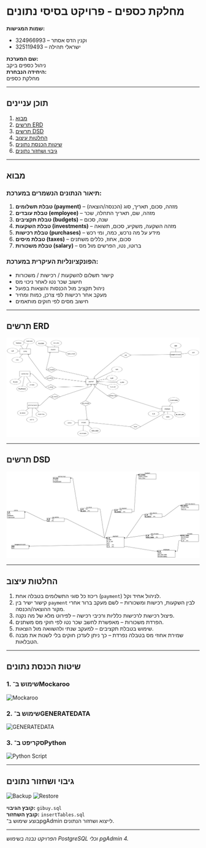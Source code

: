 
# מחלקת כספים - פרויקט בסיסי נתונים

**שמות המגישות:**  
- וקנין הדס אסתר – 324966993  
- ישראלי תהילה – 325119493  

**שם המערכת:**  
ניהול כספים ביקב  
**היחידה הנבחרת:**  
מחלקת כספים

---

## תוכן עניינים

1. [מבוא](#מבוא)
2. [תרשים ERD](#תרשים-erd)
3. [תרשים DSD](#תרשים-dsd)
4. [החלטות עיצוב](#החלטות-עיצוב)
5. [שיטות הכנסת נתונים](#שיטות-הכנסת-נתונים)
6. [גיבוי ושחזור נתונים](#גיבוי-ושחזור-נתונים)

---

## מבוא

### תיאור הנתונים הנשמרים במערכת:

1. **טבלת תשלומים (payment)** – מזהה, סכום, תאריך, סוג (הכנסה/הוצאה)
2. **טבלת עובדים (employee)** – מזהה, שם, תאריך התחלה, שכר
3. **טבלת תקציבים (budgets)** – שנה, סכום
4. **טבלת השקעות (investments)** – מזהה השקעה, משקיע, סכום, תשואה
5. **טבלת רכישות (purchases)** – מידע על מה נרכש, כמה, ומי רכש
6. **טבלת מיסים (taxes)** – סכום, אחוז, כללים משתנים
7. **טבלת משכורות (salary)** – ברוטו, נטו, הפרשים מול מס

### הפונקציונליות העיקרית במערכת:

- קישור תשלום להשקעות / רכישות / משכורות
- חישוב שכר נטו לאחר ניכוי מס
- ניהול תקציב מול הכנסות והוצאות בפועל
- מעקב אחר רכישות לפי צרכן, כמות ומחיר
- חישוב מסים לפי חוקים מותאמים

---

## תרשים ERD

![ERD](שלב%20א/ERD.png)

---

## תרשים DSD

![DSD](שלב%20א/DSD.png)

---

## החלטות עיצוב

1. ריכוז כל סוגי התשלומים בטבלה אחת (`payment`) לניהול אחיד וקל.
2. קישור ישיר בין `payment` לבין השקעות, רכישות ומשכורות – לשם מעקב ברור אחרי מקור ההוצאה/הכנסה.
3. פיצול רכישות לרכישות כלליות ורכיבי רכישה – לפירוט מלא של מה נקנה.
4. הפרדת משכורות – מאפשרת לחשב שכר נטו לפי חוקי מס משתנים.
5. שימוש בטבלת תקציבים – למעקב שנתי ולהשוואה מול הוצאות.
6. שמירת אחוזי מס בטבלה נפרדת – כך ניתן לעדכן חוקים בלי לשנות את מבנה הטבלאות.

---

## שיטות הכנסת נתונים

### 1. שימוש ב־Mockaroo

![Mockaroo](שלב%20א/mockaroo.png)

### 2. שימוש ב־GENERATEDATA

![GENERATEDATA](שלב%20א/generatedata.png)

### 3. סקריפט ב־Python

![Python Script](שלב%20א/python_script.png)

---

## גיבוי ושחזור נתונים

![Backup](שלב%20א/backup.png)
![Restore](שלב%20א/restore.png)

**קובץ הגיבוי:** `gibuy.sql`  
**קובץ השחזור:** `insertTables.sql`  
בוצע שימוש ב־pgAdmin לייצוא ושחזור הנתונים.

---

*הפרויקט נבנה בשימוש PostgreSQL וכלי pgAdmin 4.*
